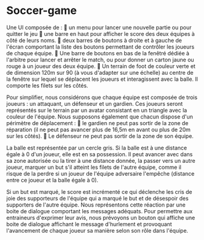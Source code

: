 # Soccer-game
 Une UI composée de :
	un menu pour lancer une nouvelle partie ou pour quitter le jeu
	une barre en haut pour afficher le score des deux équipes à côté de leurs noms.
	deux barres de boutons à droite et à gauche de l'écran comportant la liste des boutons permettant de contrôler les joueurs de chaque équipe.
	Une barre de boutons en bas de la fenêtré dédiée à l'arbitre pour lancer et arrêter le match, ou pour donner un carton jaune ou rouge à un joueur des deux équipe.
	Un terrain de foot de couleur verte et de dimension 120m sur 90 (à vous d'adapter sur une échelle) au centre de la fenêtre sur lequel se déplacent les joueurs et interagissent avec la balle. Il comporte les filets sur les côtés.

Pour simplifier, nous considérons que chaque équipe est composée de trois joueurs : un attaquant, un défenseur et un gardien. Ces joueurs seront représentés sur le terrain par un avatar consistant en un triangle avec la couleur de l'équipe. Nous supposons également que chacun dispose d'un périmètre de déplacement : 
	le gardien ne peut pas sortir de la zone de réparation (il ne peut pas avancer plus de 16,5m en avant ou plus de 20m sur les côtés).
	Le défenseur ne peut pas sortir de la zone de son équipe.

La balle est représentée par un cercle gris. Si la balle est à une distance égale à 0 d'un joueur, elle est en sa possession. Il peut avancer avec dans sa zone autorisée ou la tirer à une distance donnée, la passer vers un autre joueur, marquer un but s'il atteint les filets de l'autre équipe, comme il risque de la perdre si un joueur de l'équipe adversaire l'empêche (distance entre ce joueur et la balle égale à 0).

Si un but est marqué, le score est incrémenté ce qui déclenche les cris de joie des supporteurs de l'équipe qui a marqué le but et de désespoir des supporters de l'autre équipe. Nous représentons cette réaction par une boite de dialogue comportant les messages adéquats. 
Pour permettre aux entraineurs d'exprimer leur avis, nous prévoyons un bouton qui affiche une boite de dialogue affichant le message d'hurlement et provoquant l'avancement de chaque joueur sa manière selon son rôle dans l'équipe.
